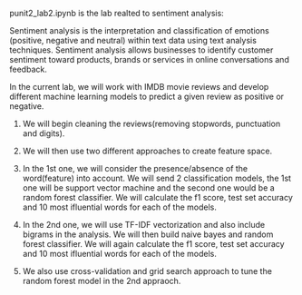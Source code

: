 punit2_lab2.ipynb  is the lab realted to sentiment analysis:

Sentiment analysis is the interpretation and classification of emotions (positive, negative and neutral) within text data using text analysis techniques. Sentiment analysis allows businesses to identify customer sentiment toward products, brands or services in online conversations and feedback.

In the current lab, we will work with IMDB movie reviews and develop different machine learning models to predict a given review as positive or negative.

1. We will begin cleaning the reviews(removing stopwords, punctuation and digits).

2. We will then use two different approaches to create feature space.

3. In the 1st one, we will consider the presence/absence of the word(feature) into account. We will send 2 classification models, the 1st one will be support vector machine and the second one would be a random forest classifier. We will calculate the f1 score, test set accuracy and 10 most ifluential words for each of the models.

4. In the 2nd one, we will use TF-IDF vectorization and also include bigrams in the analysis. We will then build naive bayes and random forest classifier. We will again calculate the f1 score, test set accuracy and 10 most ifluential words for each of the models.

5. We also use cross-validation and grid search approach to tune the random forest model in the 2nd appraoch.
